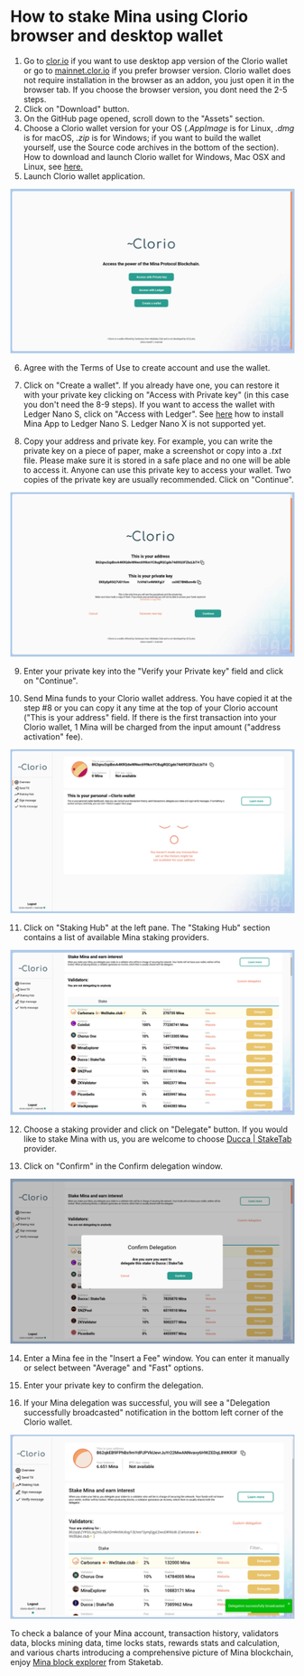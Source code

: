 # How to stake Mina using Clorio browser and desktop wallet

1. Go to [clor.io](https://clor.io/) if you want to use desktop app version of the Clorio wallet or go to [mainnet.clor.io](https://mainnet.clor.io/) if you prefer browser version. Clorio wallet does not require installation in the browser as an addon, you just open it in the browser tab. If you choose the browser version, you dont need the 2-5 steps.
2. Click on "Download" button.
3. On the GitHub page opened, scroll down to the "Assets" section.
4. Choose a Clorio wallet version for your OS \(_.AppImage_ is for Linux, _.dmg_ is for macOS, _.zip_ is for Windows; if you want to build the wallet yourself, use the Source code archives in the bottom of the section\). How to download and launch Clorio wallet for Windows, Mac OSX and Linux, see [here](https://docs.clor.io/desktop-application/download-clorio-wallet-for-windows-mac-osx-and-linux)[.](https://docs.clor.io/desktop-application/download-clorio-wallet-for-windows-mac-osx-and-linux%5D.)
5. Launch Clorio wallet application.

![](../../../.gitbook/assets/clor-1.png)

6. Agree with the Terms of Use to create account and use the wallet.

7. Click on "Create a wallet". If you already have one, you can restore it with your private key clicking on "Access with Private key" \(in this case you don't need the 8-9 steps\). If you want to access the wallet with Ledger Nano S, click on "Access with Ledger". See [here](https://docs.minaprotocol.com/en/advanced/ledger-app-mina) how to install Mina App to Ledger Nano S. Ledger Nano X is not supported yet.

8. Copy your address and private key. For example, you can write the private key on a piece of paper, make a screenshot or copy into a _.txt_ file. Please make sure it is stored in a safe place and no one will be able to access it. Anyone can use this private key to access your wallet. Two copies of the private key are usually recommended. Click on "Continue".

![](../../../.gitbook/assets/clor-2.png)

9. Enter your private key into the "Verify your Private key" field and click on "Continue".

10. Send Mina funds to your Clorio wallet address. You have copied it at the step \#8 or you can copy it any time at the top of your Clorio account \("This is your address" field. If there is the first transaction into your Clorio wallet, 1 Mina will be charged from the input amount \("address activation" fee\).

![](../../../.gitbook/assets/clor-3.png)

11. Click on "Staking Hub" at the left pane. The "Staking Hub" section contains a list of available Mina staking providers.

![](../../../.gitbook/assets/clor-4.png)

12. Choose a staking provider and click on "Delegate" button. If you would like to stake Mina with us, you are welcome to choose [Ducca \| StakeTab](http://staketab.com/) provider.

13. Click on "Confirm" in the Confirm delegation window.

![](../../../.gitbook/assets/clor-5.png)

14. Enter a Mina fee in the "Insert a Fee" window. You can enter it manually or select between "Average" and "Fast" options.

15. Enter your private key to confirm the delegation.

16. If your Mina delegation was successful, you will see a "Delegation successfully broadcasted" notification in the bottom left corner of the Clorio wallet.

![](../../../.gitbook/assets/clor-6.png)

To check a balance of your Mina account, transaction history, validators data, blocks mining data, time locks stats, rewards stats and calculation, and various charts introducing a comprehensive picture of Mina blockchain, enjoy [Mina block explorer](https://mina.staketab.com/) from Staketab.

